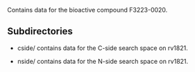 Contains data for the bioactive compound F3223-0020.

## Subdirectories

- cside/ contains data for the C-side search space on rv1821.

- nside/ contains data for the N-side search space on rv1821.

